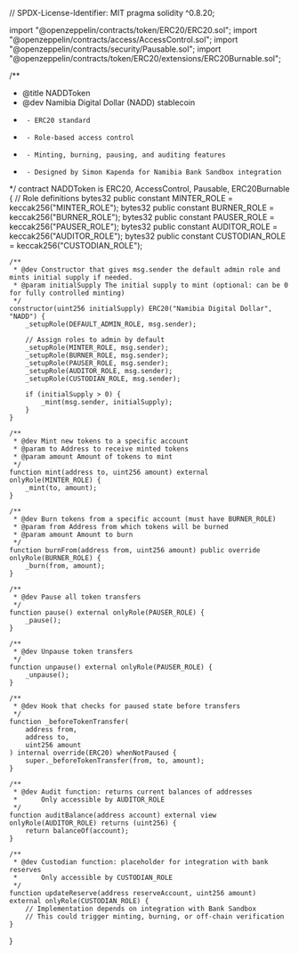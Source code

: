 // SPDX-License-Identifier: MIT
pragma solidity ^0.8.20;

import "@openzeppelin/contracts/token/ERC20/ERC20.sol";
import "@openzeppelin/contracts/access/AccessControl.sol";
import "@openzeppelin/contracts/security/Pausable.sol";
import "@openzeppelin/contracts/token/ERC20/extensions/ERC20Burnable.sol";

/**
 * @title NADDToken
 * @dev Namibia Digital Dollar (NADD) stablecoin
 *      - ERC20 standard
 *      - Role-based access control
 *      - Minting, burning, pausing, and auditing features
 *      - Designed by Simon Kapenda for Namibia Bank Sandbox integration
 */
contract NADDToken is ERC20, AccessControl, Pausable, ERC20Burnable {
    // Role definitions
    bytes32 public constant MINTER_ROLE = keccak256("MINTER_ROLE");
    bytes32 public constant BURNER_ROLE = keccak256("BURNER_ROLE");
    bytes32 public constant PAUSER_ROLE = keccak256("PAUSER_ROLE");
    bytes32 public constant AUDITOR_ROLE = keccak256("AUDITOR_ROLE");
    bytes32 public constant CUSTODIAN_ROLE = keccak256("CUSTODIAN_ROLE");

    /**
     * @dev Constructor that gives msg.sender the default admin role and mints initial supply if needed.
     * @param initialSupply The initial supply to mint (optional: can be 0 for fully controlled minting)
     */
    constructor(uint256 initialSupply) ERC20("Namibia Digital Dollar", "NADD") {
        _setupRole(DEFAULT_ADMIN_ROLE, msg.sender);

        // Assign roles to admin by default
        _setupRole(MINTER_ROLE, msg.sender);
        _setupRole(BURNER_ROLE, msg.sender);
        _setupRole(PAUSER_ROLE, msg.sender);
        _setupRole(AUDITOR_ROLE, msg.sender);
        _setupRole(CUSTODIAN_ROLE, msg.sender);

        if (initialSupply > 0) {
            _mint(msg.sender, initialSupply);
        }
    }

    /**
     * @dev Mint new tokens to a specific account
     * @param to Address to receive minted tokens
     * @param amount Amount of tokens to mint
     */
    function mint(address to, uint256 amount) external onlyRole(MINTER_ROLE) {
        _mint(to, amount);
    }

    /**
     * @dev Burn tokens from a specific account (must have BURNER_ROLE)
     * @param from Address from which tokens will be burned
     * @param amount Amount to burn
     */
    function burnFrom(address from, uint256 amount) public override onlyRole(BURNER_ROLE) {
        _burn(from, amount);
    }

    /**
     * @dev Pause all token transfers
     */
    function pause() external onlyRole(PAUSER_ROLE) {
        _pause();
    }

    /**
     * @dev Unpause token transfers
     */
    function unpause() external onlyRole(PAUSER_ROLE) {
        _unpause();
    }

    /**
     * @dev Hook that checks for paused state before transfers
     */
    function _beforeTokenTransfer(
        address from,
        address to,
        uint256 amount
    ) internal override(ERC20) whenNotPaused {
        super._beforeTokenTransfer(from, to, amount);
    }

    /**
     * @dev Audit function: returns current balances of addresses
     *      Only accessible by AUDITOR_ROLE
     */
    function auditBalance(address account) external view onlyRole(AUDITOR_ROLE) returns (uint256) {
        return balanceOf(account);
    }

    /**
     * @dev Custodian function: placeholder for integration with bank reserves
     *      Only accessible by CUSTODIAN_ROLE
     */
    function updateReserve(address reserveAccount, uint256 amount) external onlyRole(CUSTODIAN_ROLE) {
        // Implementation depends on integration with Bank Sandbox
        // This could trigger minting, burning, or off-chain verification
    }
}
